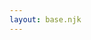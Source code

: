 ```yaml
---
layout: base.njk
---
```


<!DOCTYPE html>
<html>
<head>
<title>Redirect Page</title>
 <!-- Include the script that builds the page and powers Decap CMS -->
    <script src="https://unpkg.com/decap-cms@^3.0.0/dist/decap-cms.js"></script>
     <!-- Netlify Identity Widget -->
        <script type="text/javascript" src="https://identity.netlify.com/v1/netlify-identity-widget.js"></script>
                 
</head>
<body>
</body>
</html> 

